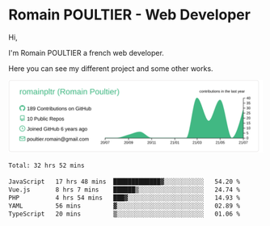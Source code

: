 # Romain POULTIER - Web Developer

Hi,

I'm Romain POULTIER a french web developer.

Here you can see my different project and some other works.



[![](https://raw.githubusercontent.com/romainpltr/romainpltr/master/profile-summary-card-output/vue/0-profile-details.svg)](https://github.com/vn7n24fzkq/github-profile-summary-cards)

<!--START_SECTION:waka-->
```text
Total: 32 hrs 52 mins

JavaScript   17 hrs 48 mins  █████████████▓░░░░░░░░░░░   54.20 % 
Vue.js       8 hrs 7 mins    ██████▒░░░░░░░░░░░░░░░░░░   24.74 % 
PHP          4 hrs 54 mins   ███▓░░░░░░░░░░░░░░░░░░░░░   14.93 % 
YAML         56 mins         ▓░░░░░░░░░░░░░░░░░░░░░░░░   02.89 % 
TypeScript   20 mins         ▒░░░░░░░░░░░░░░░░░░░░░░░░   01.06 % 
```
<!--END_SECTION:waka-->
